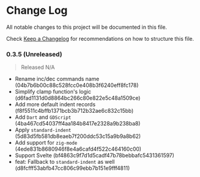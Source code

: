 # Change Log

All notable changes to this project will be documented in this file.

Check [Keep a Changelog](http://keepachangelog.com/) for recommendations on how to structure this file.


### 0.3.5 (Unreleased)
> Released N/A

* Rename inc/dec commands name (04b7b6b00c88c528fcc0e408b3f6240eff8fc178)
* Simplify clamp function's logic (d6fad1131d0d8864bc266c80e822e5c48a1509ce)
* Add more default indent records (f8f5511c4bffb1371bcb3b712b32ae6c832c15bb)
* Add `Dart` and `GDScript` (4ba467cd54037ff4aa184b8417e2328a9b238ba8)
* Apply `standard-indent` (5d83d5fb581db8eaeb7f200ddc53c15a9b9a8b62)
* Add support for `zig-mode` (4ede831b8680946f8e4a6cafd4f522c464160c00)
* Support Svelte (bf4863c9f7d1d5cadf47b78bebbafc5431361597)
* feat: Fallback to `standard-indent` as well (d8fcfff53abfb47cc806c99ebb7b151e9fff4811)
